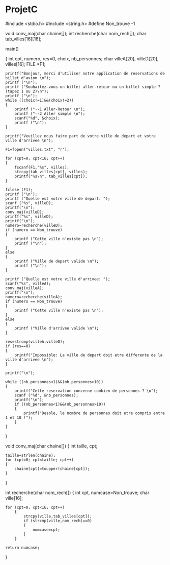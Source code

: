# ProjetC
 #include <stdio.h>
 #include <string.h>
 #define Non_trouve -1

void conv_maj(char chaine[]);
int recherche(char nom_rech[]);
char tab_villes[16][16];

main()

{
	int cpt, numero, res=0, choix, nb_personnes;
	char villeA[20], villeD[20], villes[16];
	FILE *F1;
	
	printf("Bonjour, merci d'utiliser notre application de reservations de billet d'avion \n");
	printf ("\n");
	printf ("Souhaitez-vous un billet aller-retour ou un billet simple ? (tapez 1 ou 2)\n");
	printf ("\n");
	while ((choix!=1)&&(choix!=2))
	{
		printf ("--1 Aller-Retour \n");
		printf ("--2 Aller simple \n");
		scanf("%d", &choix);
		printf ("\n");
	}
	
	printf("Veuillez nous faire part de votre ville de depart et votre ville d'arrivee \n");
	
	F1=fopen("villes.txt", "r");
		
	for (cpt=0; cpt<16; cpt++)
	{
		fscanf(F1,"%s", villes);
		strcpy(tab_villes[cpt], villes);
		printf("%s\n", tab_villes[cpt]);
	}

	fclose (F1);
	printf ("\n");
	printf ("Quelle est votre ville de depart: ");
	scanf ("%s", villeD);
	printf("\n");
	conv_maj(villeD);
	printf("%s", villeD);
	printf("\n");
	numero=recherche(villeD);
	if (numero == Non_trouve)
	{
		printf ("Cette ville n'existe pas \n");
		printf ("\n");
	}
	else
	{
		printf ("Ville de depart valide \n");
		printf ("\n");
	}
	
	printf ("Quelle est votre ville d'arrivee: ");
	scanf("%s", villeA);
	conv_maj(villeA);
	printf("\n");
	numero=recherche(villeA);
	if (numero == Non_trouve)
	{
		printf ("Cette ville n'existe pas \n");
	}
	else
	{
		printf ("Ville d'arrivee valide \n");
	}
	
	res=strcmp(villeA,villeD);
	if (res==0)
	{
		printf("Impossible: La ville de depart doit etre differente de la ville d'arrivee \n");
	}
	
	printf("\n");
	
	while ((nb_personnes<1)&&(nb_personnes>10))
	{
		printf("Cette reservation concerne combien de personnes ? \n");
		scanf ("%d", &nb_personnes);
		printf("\n");
		if ((nb_personnes<1)&&(nb_personnes>10))
		{
			printf("Desole, le nombre de personnes doit etre compris entre 1 et 10 !");
		}
	}
	
	
}

void conv_maj(char chaine[])
{
	int taille, cpt;
	
	taille=strlen(chaine);
	for (cpt=0; cpt<taille; cpt++)
	{
		chaine[cpt]=toupper(chaine[cpt]);
	}		
}

int recherche(char nom_rech[])
{
	int cpt, numcase=Non_trouve;
	char ville[16];
		
	for (cpt=0; cpt<16; cpt++)
		{
			strcpy(ville,tab_villes[cpt]);
			if (strcmp(ville,nom_rech)==0)
			{
				numcase=cpt;
			}
		}
	
	return numcase;
}
